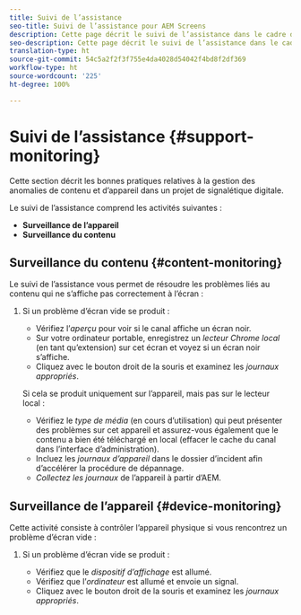 ```yaml
---
title: Suivi de l’assistance
seo-title: Suivi de l’assistance pour AEM Screens
description: Cette page décrit le suivi de l’assistance dans le cadre du guide des bonnes pratiques d’AEM Screens
seo-description: Cette page décrit le suivi de l’assistance dans le cadre du guide des bonnes pratiques d’AEM Screens
translation-type: ht
source-git-commit: 54c5a2f2f3f755e4da4028d54042f4bd8f2df369
workflow-type: ht
source-wordcount: '225'
ht-degree: 100%

---
```



# Suivi de l’assistance {#support-monitoring}

Cette section décrit les bonnes pratiques relatives à la gestion des anomalies de contenu et d’appareil dans un projet de signalétique digitale.

Le suivi de l’assistance comprend les activités suivantes :

* **Surveillance de l’appareil**
* **Surveillance du contenu**

## Surveillance du contenu {#content-monitoring}

Le suivi de l’assistance vous permet de résoudre les problèmes liés au contenu qui ne s’affiche pas correctement à l’écran :

1. Si un problème d’écran vide se produit :

   * Vérifiez l’*aperçu* pour voir si le canal affiche un écran noir.
   * Sur votre ordinateur portable, enregistrez un *lecteur Chrome local* (en tant qu’extension) sur cet écran et voyez si un écran noir s’affiche.
   * Cliquez avec le bouton droit de la souris et examinez les *journaux appropriés*.

   Si cela se produit uniquement sur l’appareil, mais pas sur le lecteur local :

   * Vérifiez le *type de média* (en cours d’utilisation) qui peut présenter des problèmes sur cet appareil et assurez-vous également que le contenu a bien été téléchargé en local (effacer le cache du canal dans l’interface d’administration).
   * Incluez les *journaux d’appareil* dans le dossier d’incident afin d’accélérer la procédure de dépannage.
   * *Collectez les journaux* de l’appareil à partir d’AEM.


## Surveillance de l’appareil {#device-monitoring}

Cette activité consiste à contrôler l’appareil physique si vous rencontrez un problème d’écran vide :

1. Si un problème d’écran vide se produit :

   * Vérifiez que le *dispositif d’affichage* est allumé.
   * Vérifiez que l’*ordinateur* est allumé et envoie un signal.
   * Cliquez avec le bouton droit de la souris et examinez les *journaux appropriés*.

